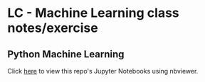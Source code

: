 # LC - Machine Learning class notes/exercise

## Python Machine Learning

Click [here](https://nbviewer.jupyter.org/github/Sudhakar7777777/lc-ml/) to view this repo's Jupyter Notebooks using nbviewer.


